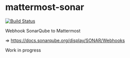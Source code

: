 # mattermost-sonar

[![Build Status](https://travis-ci.org/jufab/mattermost-sonar.svg?branch=master)](https://travis-ci.org/jufab/mattermost-sonar)


Webhook SonarQube to Mattermost

=> https://docs.sonarqube.org/display/SONAR/Webhooks

Work in progress

